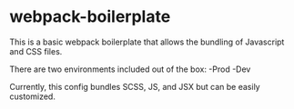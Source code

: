 # webpack-boilerplate

This is a basic webpack boilerplate that allows the bundling of Javascript and CSS files. 

There are two environments included out of the box:
-Prod
-Dev

Currently, this config bundles SCSS, JS, and JSX but can be easily customized.

